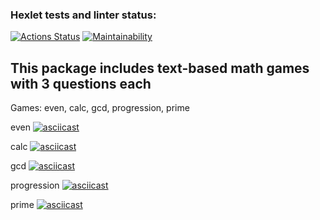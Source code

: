 ### Hexlet tests and linter status:
[![Actions Status](https://github.com/YuriiKostyuk/python-project-49/actions/workflows/hexlet-check.yml/badge.svg)](https://github.com/YuriiKostyuk/python-project-49/actions)
[![Maintainability](https://api.codeclimate.com/v1/badges/62a9d13c82593706ef11/maintainability)](https://codeclimate.com/github/YuriiKostyuk/python-project-49/maintainability)

## This package includes text-based math games with 3 questions each

Games: even, calc,  gcd, progression, prime

even
[![asciicast](https://asciinema.org/a/yLjNzmBs1JnKiZayfmkzxsr6O.svg)](https://asciinema.org/a/yLjNzmBs1JnKiZayfmkzxsr6O)

calc
[![asciicast](https://asciinema.org/a/qdIuTaLnhTAKru8zQfhhpnTL7.svg)](https://asciinema.org/a/qdIuTaLnhTAKru8zQfhhpnTL7)

gcd
[![asciicast](https://asciinema.org/a/uQs57HJGwlpkjS8TrXtKCw64u.svg)](https://asciinema.org/a/uQs57HJGwlpkjS8TrXtKCw64u)

progression
[![asciicast](https://asciinema.org/a/WSrYa27dkHGNuLWgaCCPKGLJy.svg)](https://asciinema.org/a/WSrYa27dkHGNuLWgaCCPKGLJy)

prime
[![asciicast](https://asciinema.org/a/hhXS1mfRlTg1ldHIThByWF6hd.svg)](https://asciinema.org/a/hhXS1mfRlTg1ldHIThByWF6hd)
